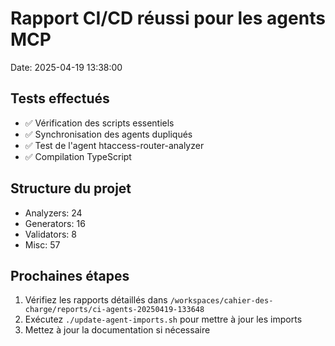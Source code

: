 # Rapport CI/CD réussi pour les agents MCP
Date: 2025-04-19 13:38:00

## Tests effectués
- ✅ Vérification des scripts essentiels
- ✅ Synchronisation des agents dupliqués
- ✅ Test de l'agent htaccess-router-analyzer
- ✅ Compilation TypeScript

## Structure du projet
- Analyzers: 24
- Generators: 16
- Validators: 8
- Misc: 57

## Prochaines étapes
1. Vérifiez les rapports détaillés dans `/workspaces/cahier-des-charge/reports/ci-agents-20250419-133648`
2. Exécutez `./update-agent-imports.sh` pour mettre à jour les imports
3. Mettez à jour la documentation si nécessaire
